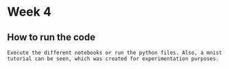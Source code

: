 # Week 4

## How to run the code
    Execute the different notebooks or run the python files. Also, a mnist tutorial can be seen, which was created for experimentation purposes. 
